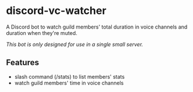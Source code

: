 # discord-vc-watcher

A Discord bot to watch guild members' total duration in voice channels and duration when they're muted.

_This bot is only designed for use in a single small server._

## Features

- slash command (/stats) to list members' stats
- watch guild members' time in voice channels
